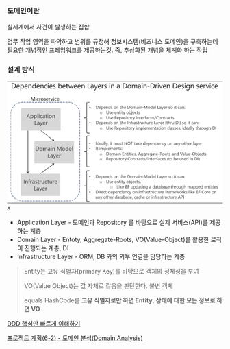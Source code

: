 ### 도메인이란

실세계에서 사건이 발생하는 집합

업무 작업 영역을 파악하고 범위를 규정해 정보시스템(비즈니스 도메인)을 구축하는데 필요한 개념적인 프레임워크를 제공하는것. 즉, 추상화된 개념을 체계화 하는 작업



### 설계 방식

![image-20220319220107137](../images/image-20220319220107137.png)a

- Application Layer - 도메인과 Repository 를 바탕으로 실제 서비스(API)를 제공하는 계층
- Domain Layer - Entoty, Aggregate-Roots, VO(Value-Object)를 활용한 로직이 진행되는 계층, DI
- Infrastructure Layer - ORM, DB 와의 외부 연결을 담당하는 계층

>Entity는 고유 식별자(primary Key)를 바탕으로 객체의 정체성을 부여
>
>VO(Value Object)는 값 자체로 같음을 판단한다. 불변 객체
>
>equals HashCode를 **고유 식별자로만 하면 Entity**, **상태에 대한 모든 정보로 하면 VO** 



[DDD 핵심만 빠르게 이해하기](https://happycloud-lee.tistory.com/94)

[프로젝트 계획(6-2) - 도메인 분석(Domain Analysis)](https://luv-n-interest.tistory.com/362)
